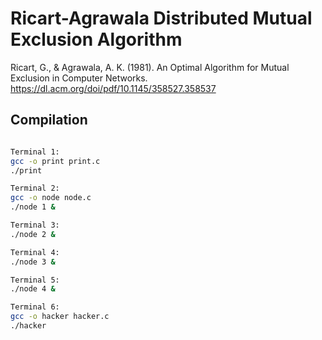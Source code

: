 # Ricart-Agrawala Distributed Mutual Exclusion Algorithm
Ricart, G., & Agrawala, A. K. (1981). An Optimal Algorithm for Mutual Exclusion in Computer Networks.
https://dl.acm.org/doi/pdf/10.1145/358527.358537
## Compilation
```sh

Terminal 1:
gcc -o print print.c
./print

Terminal 2:
gcc -o node node.c
./node 1 &

Terminal 3:
./node 2 &

Terminal 4:
./node 3 &

Terminal 5:
./node 4 &

Terminal 6:
gcc -o hacker hacker.c
./hacker

